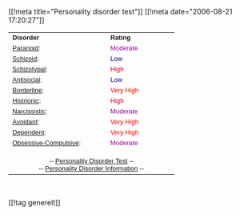 [[!meta  title="Personality disorder test"]]
[[!meta  date="2006-08-21 17:20:27"]]
<div align="center"><table width="300" cellpadding="2" cellspacing="0" border="0"><tr><td width="180"><font face="arial" size="-1"><b>Disorder</b></font></td><td width="120"><font face="arial" size="-1"><b>Rating</b></font></td></tr><tr><td><font face="arial" size="-1"><a href="http://www.4degreez.com/disorder/paranoid.html">Paranoid</a>:</font></td><td><font color="#990099" face="arial" size="-1">Moderate</font></td></tr><tr><td><font face="arial" size="-1"><a href="http://www.4degreez.com/disorder/schizoid.html">Schizoid</a>:</font></td><td><font color="#000099" face="arial" size="-1">Low</font></td></tr><tr><td><font face="arial" size="-1"><a href="http://www.4degreez.com/disorder/schizotypal.html">Schizotypal</a>:</font></td><td><font color="#cc0033" face="arial" size="-1">High</font></td></tr><tr><td><font face="arial" size="-1"><a href="http://www.4degreez.com/disorder/antisocial.html">Antisocial</a>:</font></td><td><font color="#000099" face="arial" size="-1">Low</font></td></tr><tr><td><font face="arial" size="-1"><a href="http://www.4degreez.com/disorder/borderline.html">Borderline</a>:</font></td><td><font color="#ff0000" face="arial" size="-1">Very High</font></td></tr><tr><td><font face="arial" size="-1"><a href="http://www.4degreez.com/disorder/histrionic.html">Histrionic</a>:</font></td><td><font color="#cc0033" face="arial" size="-1">High</font></td></tr><tr><td><font face="arial" size="-1"><a href="http://www.4degreez.com/disorder/narcissistic.html">Narcissistic</a>:</font></td><td><font color="#990099" face="arial" size="-1">Moderate</font></td></tr><tr><td><font face="arial" size="-1"><a href="http://www.4degreez.com/disorder/avoidant.html">Avoidant</a>:</font></td><td><font color="#ff0000" face="arial" size="-1">Very High</font></td></tr><tr><td><font face="arial" size="-1"><a href="http://www.4degreez.com/disorder/dependent.html">Dependent</a>:</font></td><td><font color="#ff0000" face="arial" size="-1">Very High</font></td></tr><tr><td><font face="arial" size="-1"><a href="http://www.4degreez.com/disorder/ocd.html">Obsessive-Compulsive</a>:</font></td><td><font color="#990099" face="arial" size="-1">Moderate</font></td></tr><tr><td colspan="2" align="center"><font color="#000000" face="arial" size="-1"><br  />-- <a href="http://www.4degreez.com/misc/personality_disorder_test.mv">Personality Disorder Test</a> --<br  />-- <a href="http://www.4degreez.com/disorder/index.html">Personality Disorder Information</a> --</font></td></tr></table><br  /></div>

[[!tag  generelt]]